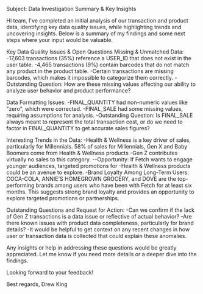 Subject: Data Investigation Summary & Key Insights

Hi team,
I've completed an initial analysis of our transaction and product data, identifying key data quality issues, while highlighting trends and uncovering insights. Below is a summary of my findings and some next steps where your input would be valuable.

Key Data Quality Issues & Open Questions
Missing & Unmatched Data:
-17,603 transactions (35%) reference a USER_ID that does not exist in the user table.
-4,465 transactions (9%) contain barcodes that do not match any product in the product table.
-Certain transactions are missing barcodes, which makes it impossible to categorize them correctly.
-Outstanding Question: How are these missing values affecting our ability to analyze user behavior and product performance?

Data Formatting Issues:
-FINAL_QUANTITY had non-numeric values like "zero", which were corrected.
-FINAL_SALE had some missing values, requiring assumptions for analysis.
-Outstanding Question: Is FINAL_SALE always meant to represent the total transaction cost, or do we need to factor in FINAL_QUANTITY to get accurate sales figures?

Interesting Trends in the Data:
-Health & Wellness is a key driver of sales, particularly for Millennials.
58% of sales for Millennials, Gen X and Baby Boomers come from Health & Wellness products
-Gen Z contributes virtually no sales to this category.
--Opportunity: If Fetch wants to engage younger audiences, targeted promotions for -Health & Wellness products could be an avenue to explore.
-Brand Loyalty Among Long-Term Users: COCA-COLA, ANNIE'S HOMEGROWN GROCERY, and DOVE are the top-performing brands among users who have been with Fetch for at least six months. This suggests strong brand loyalty and provides an opportunity to explore targeted promotions or partnerships.

Outstanding Questions and Request for Action:
-Can we confirm if the lack of Gen Z transactions is a data issue or reflective of actual behavior?
-Are there known issues with product data completeness, particularly for brand details?
-It would be helpful to get context on any recent changes in how user or transaction data is collected that could explain these anomalies.

Any insights or help in addressing these questions would be greatly appreciated. Let me know if you need more details or a deeper dive into the findings.

Looking forward to your feedback!

Best regards,
Drew King